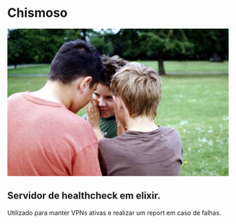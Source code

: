 # Chismoso

![Chismoso](./docs/img.jpg)


## Servidor de healthcheck em elixir.
Utilizado para manter VPNs ativas e 
realizar um report em caso de falhas.